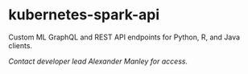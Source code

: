 # kubernetes-spark-api
Custom ML GraphQL and REST API endpoints for Python, R, and Java clients.

*Contact developer lead Alexander Manley for access.*
